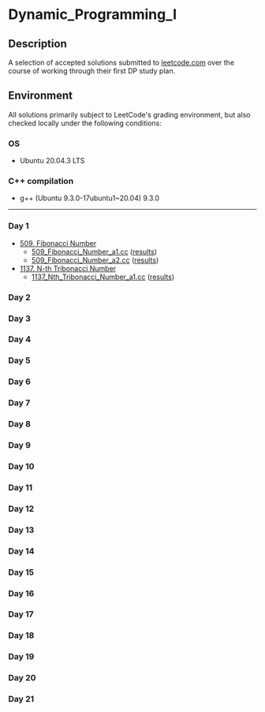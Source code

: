 # Dynamic_Programming_I

## Description
A selection of accepted solutions submitted to [leetcode.com](https://leetcode.com) over the course of working through their first DP study plan.

## Environment
All solutions primarily subject to LeetCode's grading environment, but also checked locally under the following conditions:

### OS
- Ubuntu 20.04.3 LTS

### C++ compilation
- g++ (Ubuntu 9.3.0-17ubuntu1~20.04) 9.3.0

---

### Day 1
- [509. Fibonacci Number](https://leetcode.com/problems/fibonacci-number/)
  - [509_Fibonacci_Number_a1.cc](509_Fibonacci_Number_a1.cc) ([results](https://leetcode.com/submissions/detail/660154130/))
  - [509_Fibonacci_Number_a2.cc](509_Fibonacci_Number_a2.cc) ([results](https://leetcode.com/submissions/detail/660163386/))
- [1137. N-th Tribonacci Number](https://leetcode.com/problems/n-th-tribonacci-number/)
  - [1137_Nth_Tribonacci_Number_a1.cc](./1137_Nth_Tribonacci_Number_a1.cc) ([results](https://leetcode.com/submissions/detail/660188333/))

### Day 2

### Day 3

### Day 4

### Day 5

### Day 6

### Day 7

### Day 8

### Day 9

### Day 10

### Day 11

### Day 12

### Day 13

### Day 14

### Day 15

### Day 16

### Day 17

### Day 18

### Day 19

### Day 20

### Day 21
